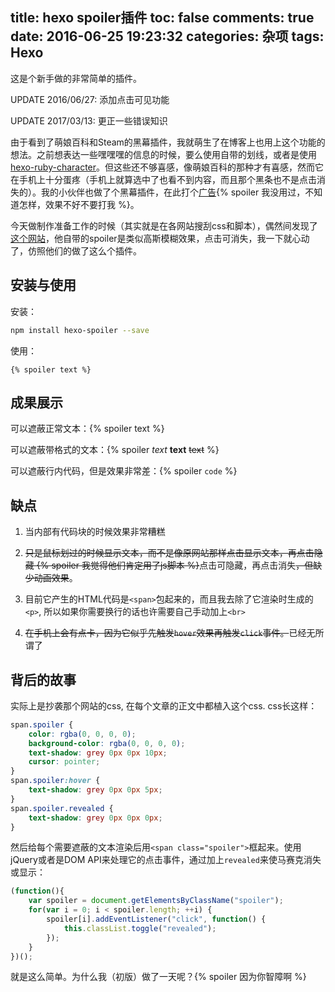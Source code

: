 title: hexo spoiler插件
toc: false
comments: true
date: 2016-06-25 19:23:32
categories: 杂项
tags: Hexo
---
这是个新手做的非常简单的插件。

UPDATE 2016/06/27: 添加点击可见功能

UPDATE 2017/03/13: 更正一些错误知识
<!--more-->
由于看到了萌娘百科和Steam的黑幕插件，我就萌生了在博客上也用上这个功能的想法。之前想表达一些嘿嘿嘿的信息的时候，要么使用自带的划线，或者是使用[hexo-ruby-character](https://github.com/JamesPan/hexo-ruby-character)。但这些还不够喜感，像萌娘百科的那种才有喜感，然而它在手机上十分蛋疼（手机上就算选中了也看不到内容，而且那个黑条也不是点击消失的）。我的小伙伴也做了个黑幕插件，在此打个[广告](https://github.com/MaoKwen/hexo-black-cover){% spoiler 我没用过，不知道怎样，效果不好不要打我 %}。

今天做制作准备工作的时候（其实就是在各网站搜刮css和脚本），偶然间发现了[这个网站](https://meta.discourse.org/t/folding-spoilers/16123/2)，他自带的spoiler是类似高斯模糊效果，点击可消失，我一下就心动了，仿照他们的做了这么个插件。

## 安装与使用
安装：
```bash
npm install hexo-spoiler --save
```
使用：
```
{% spoiler text %}
```

## 成果展示

可以遮蔽正常文本：{% spoiler text %}

可以遮蔽带格式的文本：{% spoiler *text* **text** ~~text~~ %}

可以遮蔽行内代码，但是效果非常差：{% spoiler `code` %}

## 缺点

1. 当内部有代码块的时候效果非常糟糕

2. <del>只是鼠标划过的时候显示文本，而不是像原网站那样点击显示文本，再点击隐藏 {% spoiler 我觉得他们肯定用了js脚本 %}</del>点击可隐藏，再点击消失<del>，但缺少动画效果</del>。

3. 目前它产生的HTML代码是`<span>`包起来的，而且我去除了它渲染时生成的`<p>`, 所以如果你需要换行的话也许需要自己手动加上`<br>`

4. <del>在手机上会有点卡，因为它似乎先触发`hover`效果再触发`click`事件。</del>已经无所谓了

## 背后的故事

实际上是抄袭那个网站的css, 在每个文章的正文中都植入这个css. css长这样：

```css
span.spoiler {
    color: rgba(0, 0, 0, 0);
    background-color: rgba(0, 0, 0, 0);
    text-shadow: grey 0px 0px 10px;
    cursor: pointer;
}
span.spoiler:hover {
    text-shadow: grey 0px 0px 5px;
}
span.spoiler.revealed {
    text-shadow: grey 0px 0px 0px;
}
```

然后给每个需要遮蔽的文本渲染后用`<span class="spoiler">`框起来。使用jQuery或者是DOM API来处理它的点击事件，通过加上`revealed`来使马赛克消失或显示：

```javascript
(function(){
    var spoiler = document.getElementsByClassName("spoiler");
    for(var i = 0; i < spoiler.length; ++i) {
        spoiler[i].addEventListener("click", function() {
            this.classList.toggle("revealed");
        });
    }
})();
```

就是这么简单。为什么我（初版）做了一天呢？{% spoiler 因为你智障啊 %}
